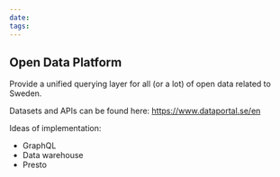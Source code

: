 ```yaml
---
date: 
tags:
---
```

## Open Data Platform

Provide a unified querying layer for all (or a lot) of open data related to Sweden.

Datasets and APIs can be found here: https://www.dataportal.se/en

Ideas of implementation:

* GraphQL
* Data warehouse
* Presto
